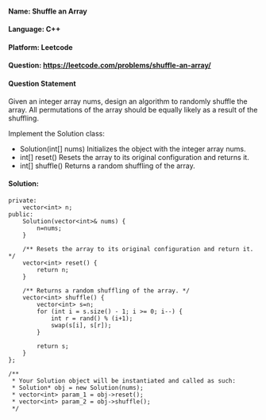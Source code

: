 
#### Name: Shuffle an Array
#### Language: C++
#### Platform: Leetcode
#### Question: https://leetcode.com/problems/shuffle-an-array/

#### Question Statement

Given an integer array nums, design an algorithm to randomly shuffle the array. All permutations of the array should be equally likely as a result of the shuffling.

Implement the Solution class:

- Solution(int[] nums) Initializes the object with the integer array nums.
- int[] reset() Resets the array to its original configuration and returns it.
- int[] shuffle() Returns a random shuffling of the array.
</hr>

#### Solution:
```class Solution {
private:
    vector<int> n;
public:
    Solution(vector<int>& nums) {
        n=nums;
    }
    
    /** Resets the array to its original configuration and return it. */
    vector<int> reset() {
        return n;
    }
    
    /** Returns a random shuffling of the array. */
    vector<int> shuffle() {
        vector<int> s=n;   
        for (int i = s.size() - 1; i >= 0; i--) {
            int r = rand() % (i+1);
            swap(s[i], s[r]);
        }
        
        return s;
    }
};

/**
 * Your Solution object will be instantiated and called as such:
 * Solution* obj = new Solution(nums);
 * vector<int> param_1 = obj->reset();
 * vector<int> param_2 = obj->shuffle();
 */
```
